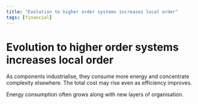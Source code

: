```yaml
---
title: "Evolution to higher order systems increases local order"
tags: [financial]
---
```


# Evolution to higher order systems increases local order

As components industrialise, they consume more energy and concentrate complexity elsewhere. The total cost may rise even as efficiency improves.

Energy consumption often grows along with new layers of organisation.
